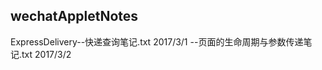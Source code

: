 ## wechatAppletNotes
ExpressDelivery--快递查询笔记.txt 2017/3/1
               --页面的生命周期与参数传递笔记.txt 2017/3/2
